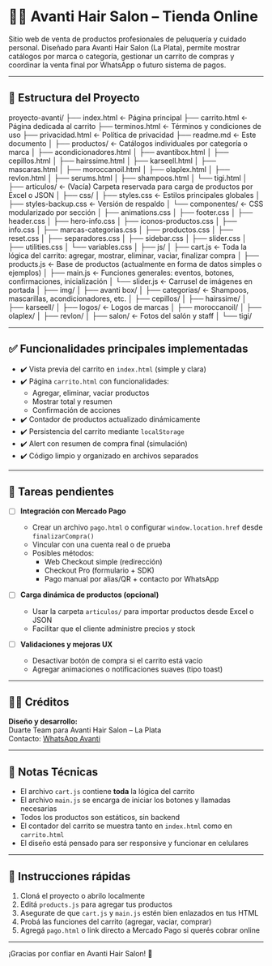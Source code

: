 # 💇‍♀️ Avanti Hair Salon – Tienda Online

Sitio web de venta de productos profesionales de peluquería y cuidado personal. Diseñado para Avanti Hair Salon (La Plata), permite mostrar catálogos por marca o categoría, gestionar un carrito de compras y coordinar la venta final por WhatsApp o futuro sistema de pagos.

---

## 📁 Estructura del Proyecto

proyecto-avanti/
├── index.html ← Página principal
├── carrito.html ← Página dedicada al carrito
├── terminos.html ← Términos y condiciones de uso
├── privacidad.html ← Política de privacidad
├── readme.md ← Este documento
│
├── productos/ ← Catálogos individuales por categoría o marca
│ ├── acondicionadores.html
│ ├── avantibox.html
│ ├── cepillos.html
│ ├── hairssime.html
│ ├── karseell.html
│ ├── mascaras.html
│ ├── moroccanoil.html
│ ├── olaplex.html
│ ├── revlon.html
│ ├── serums.html
│ ├── shampoos.html
│ └── tigi.html
│
├── articulos/ ← (Vacía) Carpeta reservada para carga de productos por Excel o JSON
│
├── css/
│ ├── styles.css ← Estilos principales globales
│ ├── styles-backup.css ← Versión de respaldo
│ └── componentes/ ← CSS modularizado por sección
│ ├── animations.css
│ ├── footer.css
│ ├── header.css
│ ├── hero-info.css
│ ├── iconos-productos.css
│ ├── info.css
│ ├── marcas-categorias.css
│ ├── productos.css
│ ├── reset.css
│ ├── separadores.css
│ ├── sidebar.css
│ ├── slider.css
│ ├── utilities.css
│ └── variables.css
│
├── js/
│ ├── cart.js ← Toda la lógica del carrito: agregar, mostrar, eliminar, vaciar, finalizar compra
│ ├── products.js ← Base de productos (actualmente en forma de datos simples o ejemplos)
│ ├── main.js ← Funciones generales: eventos, botones, confirmaciones, inicialización
│ └── slider.js ← Carrusel de imágenes en portada
│
├── img/
│ ├── avanti box/
│ ├── categorias/ ← Shampoos, mascarillas, acondicionadores, etc.
│ ├── cepillos/
│ ├── hairssime/
│ ├── karseell/
│ ├── logos/ ← Logos de marcas
│ ├── moroccanoil/
│ ├── olaplex/
│ ├── revlon/
│ ├── salon/ ← Fotos del salón y staff
│ └── tigi/

---

## ✅ Funcionalidades principales implementadas

- ✔️ Vista previa del carrito en `index.html` (simple y clara)
- ✔️ Página `carrito.html` con funcionalidades:
  - Agregar, eliminar, vaciar productos
  - Mostrar total y resumen
  - Confirmación de acciones
- ✔️ Contador de productos actualizado dinámicamente
- ✔️ Persistencia del carrito mediante `localStorage`
- ✔️ Alert con resumen de compra final (simulación)
- ✔️ Código limpio y organizado en archivos separados

---

## 🧾 Tareas pendientes

- [ ] **Integración con Mercado Pago**
  - Crear un archivo `pago.html` o configurar `window.location.href` desde `finalizarCompra()`
  - Vincular con una cuenta real o de prueba
  - Posibles métodos:
    - Web Checkout simple (redirección)
    - Checkout Pro (formulario + SDK)
    - Pago manual por alias/QR + contacto por WhatsApp

- [ ] **Carga dinámica de productos (opcional)**
  - Usar la carpeta `articulos/` para importar productos desde Excel o JSON
  - Facilitar que el cliente administre precios y stock

- [ ] **Validaciones y mejoras UX**
  - Desactivar botón de compra si el carrito está vacío
  - Agregar animaciones o notificaciones suaves (tipo toast)

---

## 👩‍💻 Créditos

**Diseño y desarrollo:**  
Duarte Team para Avanti Hair Salon – La Plata  
Contacto: [WhatsApp Avanti](https://wa.me/5492216908851)

---

## 📌 Notas Técnicas

- El archivo `cart.js` contiene **toda** la lógica del carrito
- El archivo `main.js` se encarga de iniciar los botones y llamadas necesarias
- Todos los productos son estáticos, sin backend
- El contador del carrito se muestra tanto en `index.html` como en `carrito.html`
- El diseño está pensado para ser responsive y funcionar en celulares

---

## 🚀 Instrucciones rápidas

1. Cloná el proyecto o abrilo localmente
2. Editá `products.js` para agregar tus productos
3. Asegurate de que `cart.js` y `main.js` estén bien enlazados en tus HTML
4. Probá las funciones del carrito (agregar, vaciar, comprar)
5. Agregá `pago.html` o link directo a Mercado Pago si querés cobrar online

---

¡Gracias por confiar en Avanti Hair Salon! 💖


